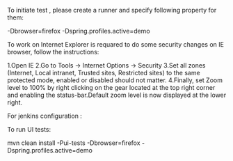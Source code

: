 To initiate test , please create a runner and specify following property for them:


-Dbrowser=firefox -Dspring.profiles.active=demo


To work on Internet Explorer is requared to do some security changes on IE browser, follow the instructions:

1.Open IE
2.Go to Tools -> Internet Options -> Security
3.Set all zones (Internet, Local intranet, Trusted sites, Restricted sites) to the same protected mode, enabled or disabled should not matter.
4.Finally, set Zoom level to 100% by right clicking on the gear located at the top right corner and enabling the status-bar.Default zoom level is now displayed at the lower right.


For jenkins configuration :

To run UI tests:

mvn clean install -Pui-tests -Dbrowser=firefox -Dspring.profiles.active=demo
